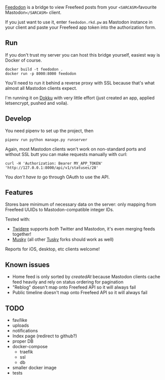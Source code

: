 [Feedodon](https://feedodon.rkd.pw/) is a bridge to view Freefeed posts
from your `<SARCASM>`favourite Mastodon`</SARCASM>` client.

If you just want to use it, enter `feedodon.rkd.pw` as Mastodon instance
in your client and paste your Freefeed app token into the authorization
form.

## Run

If you don't trust my server you can host this bridge yourself, easiest
way is Docker of course.

```
docker build -t feedodon .
docker run -p 8000:8000 feedodon
```

You'll need to run it behind a reverse proxy with SSL because that's
what almost all Mastodon clients expect.

I'm running it on [Dokku](http://dokku.viewdocs.io/dokku/) with very
little effort (just created an app, applied letsencrypt, pushed and voila).

## Develop

You need pipenv to set up the project, then

```
pipenv run python manage.py runserver
```

Again, most Mastodon clients won't work on non-standard ports and
without SSL butt you can make requests manually with curl:

```
curl -H 'Authorization: Bearer MY_APP_TOKEN' 'http://127.0.0.1:8000/api/v1/statuses/28'
```

You _don't have to_ go through OAuth to use the API.

## Features

Stores bare minimum of necessary data on the server: only mapping from
Freefeed UUIDs to Mastodon-compatible integer IDs.

Tested with:

- [Twidere](https://github.com/TwidereProject/Twidere-Android) supports
_both_ Twitter and Mastodon, it's even merging feeds together!
- [Musky](https://github.com/StephenVivash/Musky) (all other
[Tusky](https://tusky.app/) forks should work as well)

Reports for iOS, desktop, etc clients welcome!

## Known issues

- Home feed is only sorted by _createdAt_ because Mastodon clients cache
feed heavily and rely on status ordering for pagination
- "Reblog" doesn't map onto Freefeed API so it will always fail
- Public timeline doesn't map onto Freefeed API so it will always fail

## TODO

- fav/like
- uploads
- notifications
- Index page (redirect to github?)
- proper DB
- docker-compose
    - traefik
    - ssl
    - db
- smaller docker image
- tests
